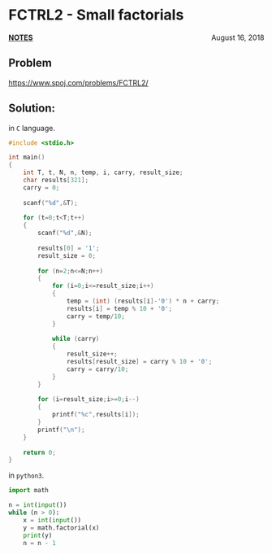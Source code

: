 # FCTRL2 - Small factorials

<p style="text-align:left;"><a href="../../../notes.html"><b>NOTES</b></a> <span style="float:right;">         August 16, 2018 </span></p>

## Problem

<a href="https://www.spoj.com/problems/FCTRL2/" target="_blank">https://www.spoj.com/problems/FCTRL2/</a>

## Solution:

in `C` language.

```c
#include <stdio.h>

int main()
{
    int T, t, N, n, temp, i, carry, result_size;
    char results[321];
    carry = 0;
    
    scanf("%d",&T);
    
    for (t=0;t<T;t++)
    {
        scanf("%d",&N);
        
        results[0] = '1';
        result_size = 0;
        
        for (n=2;n<=N;n++)
        {
            for (i=0;i<=result_size;i++)
            {
                temp = (int) (results[i]-'0') * n + carry;
                results[i] = temp % 10 + '0';
                carry = temp/10;
            }
            
            while (carry)
            {
                result_size++;
                results[result_size] = carry % 10 + '0';
                carry = carry/10;
            }
        }
        
        for (i=result_size;i>=0;i--)
        {
            printf("%c",results[i]);
        }
        printf("\n");
    }
    
    return 0;
}
```

in `python3`.

```python
import math

n = int(input())
while (n > 0):
    x = int(input())
    y = math.factorial(x)
    print(y)
    n = n - 1
```